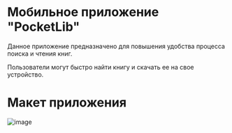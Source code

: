 # Мобильное приложение "PocketLib"
Данное приложение предназначено для повышения удобства процесса поиска и чтения книг.

Пользователи могут быстро найти книгу и скачать ее на свое устройство.

# Макет приложения
![image](https://user-images.githubusercontent.com/96779356/205986110-9fae3d3d-530a-4840-908c-ba39c5854bca.png)
